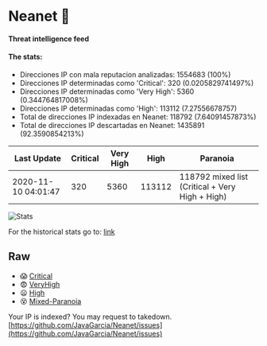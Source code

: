 # Neanet :hocho:
#### Threat intelligence feed
#### The stats:

- Direcciones IP con mala reputacion analizadas: 1554683 (100%)
- Direcciones IP determinadas como 'Critical':  320 (0.0205829741497%)
- Direcciones IP determinadas como 'Very High':  5360 (0.344764817008%)
- Direcciones IP determinadas como 'High':  113112 (7.27556678757)
- Total de direcciones IP indexadas en Neanet:  118792 (7.64091457873%)
- Total de direcciones IP descartadas en Neanet:  1435891 (92.3590854213%)

| Last Update | Critical | Very High | High | Paranoia |
| --- | --- | --- | --- | --- |
| 2020-11-10 04:01:47 | 320 | 5360 | 113112 | 118792 mixed list (Critical + Very High + High)|

![Stats](https://docs.google.com/spreadsheets/d/e/2PACX-1vSnaNMIXVabIpDJjufMlzH7poXnshF3mgd8Is1g9ytUEzVsP5my4Trn8f-xkoLLQ38xpL3HtmUexLo6/pubchart?oid=501124687&format=image)

For the historical stats go to: [link](/stats.csv)
## Raw
- :scream: [Critical](https://raw.githubusercontent.com/JavaGarcia/Neanet/master/blacklists/neanet_critical.txt)
- :fearful: [VeryHigh](https://raw.githubusercontent.com/JavaGarcia/Neanet/master/blacklists/neanet_veryHigh.txtt)
- :frowning: [High](https://raw.githubusercontent.com/JavaGarcia/Neanet/master/blacklists/neanet_high.txt)
- :dizzy_face: [Mixed-Paranoia](https://raw.githubusercontent.com/JavaGarcia/Neanet/master/blacklists/neanet_all.txt)


Your IP is indexed? You may request to takedown. [https://github.com/JavaGarcia/Neanet/issues](https://github.com/JavaGarcia/Neanet/issues)
















































































































































































































































































































































































































































































































































































































































































































































































































































































































































































































































































































































































































































































































































































































































































































































































































































































































































































































































































































































































































































































































